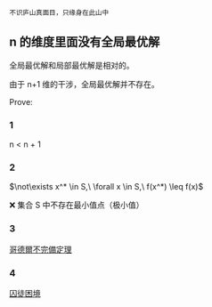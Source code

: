 
`不识庐山真面目，只缘身在此山中`

## n 的维度里面没有全局最优解

全局最优解和局部最优解是相对的。

由于 n+1 维的干涉，全局最优解并不存在。

Prove:

### 1

  n < n + 1

### 2

$\not\exists x^* \in S,\ \forall x \in S,\ f(x^*) \leq f(x)$

❌ 集合 S 中不存在最小值点（极小值）

### 3

[哥德爾不完備定理](https://zh.wikipedia.org/wiki/%E5%93%A5%E5%BE%B7%E5%B0%94%E4%B8%8D%E5%AE%8C%E5%A4%87%E5%AE%9A%E7%90%86)

### 4

[囚徒困境](https://zh.wikipedia.org/wiki/%E5%9B%9A%E5%BE%92%E5%9B%B0%E5%A2%83)
